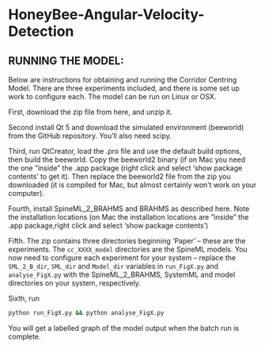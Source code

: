 # HoneyBee-Angular-Velocity-Detection

## RUNNING THE MODEL:

Below are instructions for obtaining and running the Corridor Centring Model. There are three experiments included, and there is some set up work to configure each. The model can be run on Linux or OSX.

First, download the zip file from here, and unzip it.

Second install Qt 5 and download the simulated environment (beeworld) from the GitHub repository. You’ll also need scipy.

Third, run QtCreator, load the .pro file and use the default build options, then build the beeworld. Copy the beeworld2 binary (if on Mac you need the one ”inside” the .app package (right click and select ‘show package contents’ to get it). Then replace the beeworld2 file from the zip you downloaded (it is compiled for Mac, but almost certainly won’t work on your computer).

Fourth, install SpineML_2_BRAHMS and BRAHMS as described here. Note the installation locations (on Mac the installation locations are ”inside” the .app package,right click and select ‘show package contents’)

Fifth. The zip contains three directories beginning ‘Paper’ – these are the experiments. The `cc_XXXX_model` directories are the SpineML models. You now need to configure each experiment for your system – replace the `SML_2_B_dir`, `SML_dir` and `Model_dir` variables in `run_FigX.py` and `analyse_FigX.py` with the SpineML_2_BRAHMS, SystemML and model directories on your system, respectively.

Sixth, run

```bash
python run_FigX.py && python analyse_FigX.py
```

You will get a labelled graph of the model output when the batch run is complete.
